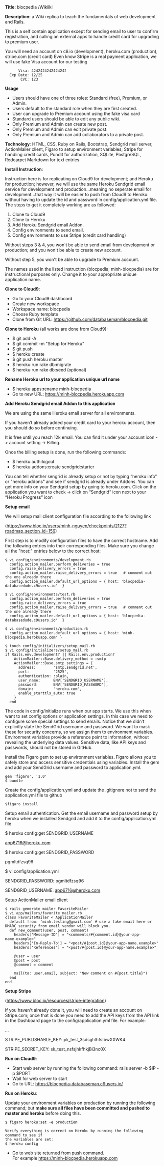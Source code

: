 
**Title**:  blocpedia /Wikiiki

**Description**:  a Wiki replica to teach the fundamentals of web development and Rails. 

This is a self contain application except for sending email to user to confirm registration, and 
calling an external apps to handle credit card for upgrading to premium user.

You will need an account on c9.io (development), heroku.com (production), stripe.com (credit card)
Even know Stripe is a real payment application, we will use fake Visa account for our testing.
````
      Visa: 4242424242424242
  Exp Date: 12/25
       CVC: 123
````

**Usage**

* Users should have one of three roles: Standard (free), Premium, or Admin.
* Users default to the standard role when they are first created.
* User can upgrade to Premium account using the fake visa card
* Standard users should be able to edit any public wiki.
* Only Premium and Admin can create new post.
* Only Premium and Admin can edit private post.
* Only Premium and Admin can add collaborators to a private post.

**Technology**:  HTML, CSS, Ruby on Rails, Bootstrap, Sendgrid mail server, ActionMailer client, Figaro to setup environment variables; 
Stripe for handling credit cards, Pundit for authorization, SQLite, PostgreSQL, Redcarpet Markdown for text entries

**Install Instruction**:

Instruction here is for replicating on Cloud9 for development; and Heroku for production; however, we will use the same Heroku Sendgrid 
email service for development and production...meaning no seperate email for development...that way it will be easier to push from Cloud9
to Heroku without having to update the id and password in config/application.yml file. The steps to get it completely working are as followed:

1. Clone to Cloud9
2. Clone to Heroku
3. Add Heroku Sendgrid email Addon.  
4. Config environments to send email. 
5. Config environments to use Stripe (credit card handling)

Without steps 3 & 4, you won't be able to send email from development or production;
and you won't be able to create new account.

Without step 5, you won't be able to upgrade to Premium account.

The names used in the listed instruction (blocpedia; minh-blocpedia) are for instructional purposes only.
Change it to your appropriate unique application name.

**Clone to Cloud9**:
  * Go to your Cloud9 dashboard  
  * Create new workspace
  *  Workspace name:  blocpedia 
  *  Choose Ruby template
  *  Clone from Git URL: https://github.com/databaseman/blocpedia.git

**Clone to Heroku** (all works are done from Cloud9):
  * $ git add -A
  * $ git commit -m "Setup for Heroku"
  * $ git push
  * $ heroku create
  * $ git push heroku master
  * $ heroku run rake db:migrate
  * $ heroku run rake db:seed   (optional)

**Rename Heroku url to your application unique url name**
  * $ heroku apps:rename minh-blocpedia
  * Go to new URL: https://minh-blocpedia.herokuapp.com

**Add Heroku Sendgrid email Addon to this application**

We are using the same Heroku email server for all environments.

If you haven’t already added your credit card to your heroku account, then you should do so before continuing.  

It is free until you reach 12k email.  You can find it under your account icon -> account setting -> Billing.

Once the billing setup is done, run the following commands:
* $ heroku auth:logout
* $ heroku addons:create sendgrid:starter

You can tell whether sengrid is already setup or not by typing “heroku info” or "heroku addons" and see if sendgrid is already under Addons. 
You can get more info on your Sendgrid setup by going to heroku.com. 
Click on the application you want to check -> click on  “Sendgrid” icon next to your “Heroku Progress” icon

**Setup email**

We will setup mail client configuration file according to the following link

(https://www.bloc.io/users/minh-nguyen/checkpoints/2127?roadmap_section_id=156)

First step is to modify configuration files to have the correct hostname. 
Add the following entries into their corresponding files.
Make sure you change all the "host:" entries below to the correct host:
````
$ vi config/environments/development.rb 
  config.action_mailer.perform_deliveries = true
  config.raise_delivery_errors = true
  config.action_mailer.raise_delivery_errors = true   # comment out the one already there
  config.action_mailer.default_url_options = { host: 'blocpedia-databasedude.c9users.io'  }

$ vi config/environments/test.rb 
  config.action_mailer.perform_deliveries = true
  config.raise_delivery_errors = true
  config.action_mailer.raise_delivery_errors = true   # comment out the one already there
  config.action_mailer.default_url_options = { host: 'blocpedia-databasedude.c9users.io'  }

$ vi config/environments/production.rb 
  config.action_mailer.default_url_options = { host: 'minh-blocpedia.herokuapp.com' }

$ touch config/initializers/setup_mail.rb
$ vi config/initializers/setup_mail.rb
if Rails.env.development? || Rails.env.production?
    ActionMailer::Base.delivery_method = :smtp
    ActionMailer::Base.smtp_settings = {
      address:        'smtp.sendgrid.net',
      port:           '2525',
      authentication: :plain,
      user_name:      ENV['SENDGRID_USERNAME'],
      password:       ENV['SENDGRID_PASSWORD'],
      domain:         'heroku.com',
      enable_starttls_auto: true
    }
  end
````
The code in config/initialize runs when our app starts. We use this when want to set config options or application settings. In this case we need to configure some special settings to send emails.
Notice that we didn't explicitly state the SendGrid username and password. We want to mask these for security concerns, so we assign them to environment variables. Environment variables provide a reference point to information, without revealing the underlying data values.
Sensitive data, like API keys and passwords, should not be stored in GitHub. 

Install the Figaro gem to set up environment variables. Figaro allows you to safely store and access sensitive credentials using variables. Install the gem and add your SendGrid username and password to application.yml.

````
gem 'figaro', '1.0'
$ bundle
````
Create the config/application.yml and update the .gitignore not to send the application.yml file to github
````
$figaro install   
````

Setup email authentication. Get the email username and password setup by heroku when we installed Sendgrid and add it to the config/application.yml file

$ heroku config:get SENDGRID_USERNAME

app6716@heroku.com

$ heroku config:get SENDGRID_PASSWORD

pgmltdfzsq96

$ vi config/application.yml

SENDGRID_PASSWORD: pgmltdfzsq96

SENDGRID_USERNAME: app6716@heroku.com


Setup ActionMailer email client
````
$ rails generate mailer FavoriteMailer
$ vi app/mailers/favorite_mailer.rb
class FavoriteMailer < ApplicationMailer
  default from: 'minh.testing@gmail.com' # use a fake email here or DMARC security from email vendor will block you.
  def new_comment(user, post, comment)
    headers['Message-ID'] = "<comments/#{comment.id}@your-app-name.example>"
    headers['In-Reply-To'] = "<post/#{post.id}@your-app-name.example>"
    headers['References'] = "<post/#{post.id}@your-app-name.example>"

    @user = user
    @post = post
    @comment = comment

    mail(to: user.email, subject: "New comment on #{post.title}")
  end
end
````

**Setup Stripe**

(https://www.bloc.io/resources/stripe-integration)

If you haven't already done it, you will need to create an account on Stripe.com;
once that is done you need to add the API keys from the API link in the Dashboard page
to the config/application.yml file. For example:

...

  STRIPE_PUBLISHABLE_KEY: pk_test_3sdsghthfsIbwXXWK4
  
  STRIPE_SECRET_KEY: sk_test_nsfsjhkfhkjBi3nc0X



**Run on Cloud9**:
  * Start web server by running the following command:
     rails server -b $IP -p $PORT
  * Wait for web server to start
  * Go to URL:  https://blocpedia-databaseman.c9users.io/


**Run on Heroku**:

Update your environment variables on production by running the following command; but 
__make sure all files have been committed and pushed to master and heroku__ before doing this.
````
$ figaro heroku:set -e production

Verify everything is correct on Heroku by running the following command to see if 
the variables are set:
$ heroku config
````
  * Go to web site returned from push command.  
  For example
     https://minh-blocpedia.herokuapp.com
